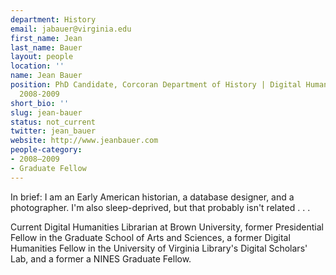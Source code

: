 ```yaml
---
department: History
email: jabauer@virginia.edu
first_name: Jean
last_name: Bauer
layout: people
location: ''
name: Jean Bauer
position: PhD Candidate, Corcoran Department of History | Digital Humanities Fellow
  2008-2009
short_bio: ''
slug: jean-bauer
status: not_current
twitter: jean_bauer
website: http://www.jeanbauer.com
people-category:
- 2008–2009
- Graduate Fellow
---
```


In brief: I am an Early American historian, a database designer, and a photographer. I'm also sleep-deprived, but that probably isn't related . . . 

Current Digital Humanities Librarian at Brown University, former Presidential Fellow in the Graduate School of Arts and Sciences, a former Digital Humanities Fellow in the University of Virginia Library's Digital Scholars' Lab, and a former a NINES Graduate Fellow.
